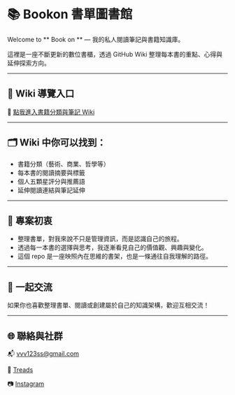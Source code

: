 # 📚 Bookon 書單圖書館

Welcome to ** Book on ** — 我的私人閱讀筆記與書籍知識庫。

這裡是一座不斷更新的數位書櫃，透過 GitHub Wiki 整理每本書的重點、心得與延伸探索方向。

---

## 🚪 Wiki 導覽入口

📖 [點我進入書籍分類與筆記 Wiki](https://github.com/DD-Hsu/bookon/wiki/book-on)

---

## 🗂 Wiki 中你可以找到：

- 書籍分類（藝術、商業、哲學等）
- 每本書的閱讀摘要與標籤
- 個人五顆星評分與推薦語
- 延伸閱讀連結與筆記延伸

---

## 🔧 專案初衷

- 整理書單，對我來說不只是管理資訊，而是認識自己的旅程。
- 透過每一本書的選擇與思考，我逐漸看見自己的價值觀、興趣與變化。
- 這個 repo 是一座映照內在思維的書架，也是一條通往自我理解的路徑。


---

## 🤝 一起交流

如果你也喜歡整理書單、閱讀或創建屬於自己的知識架構，歡迎互相交流！

---

## 🌐 聯絡與社群

📬 vvv123ss@gmail.com

🔗 [Treads](https://www.threads.com/@estherkyo8?igshid=NTc4MTIwNjQ2YQ==)  

📷 [Instagram](https://instagram.com/estherkyo8)  

